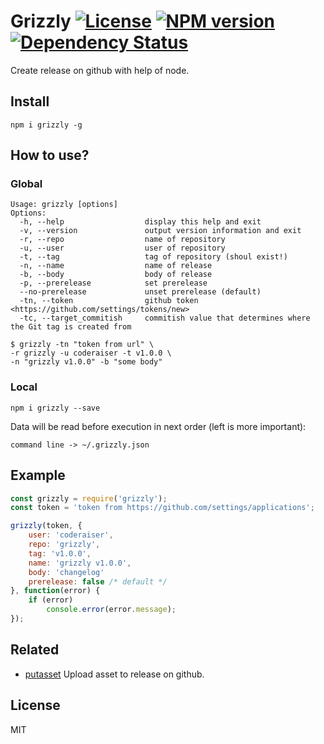 # Grizzly [![License][LicenseIMGURL]][LicenseURL] [![NPM version][NPMIMGURL]][NPMURL] [![Dependency Status][DependencyStatusIMGURL]][DependencyStatusURL]

Create release on github with help of node.

## Install

```
npm i grizzly -g
```
## How to use?

### Global

```
Usage: grizzly [options]
Options:
  -h, --help                  display this help and exit
  -v, --version               output version information and exit
  -r, --repo                  name of repository
  -u, --user                  user of repository
  -t, --tag                   tag of repository (shoul exist!)
  -n, --name                  name of release
  -b, --body                  body of release
  -p, --prerelease            set prerelease
  --no-prerelease             unset prerelease (default)
  -tn, --token                github token <https://github.com/settings/tokens/new>
  -tc, --target_commitish     commitish value that determines where the Git tag is created from

$ grizzly -tn "token from url" \
-r grizzly -u coderaiser -t v1.0.0 \
-n "grizzly v1.0.0" -b "some body"
```

### Local

```
npm i grizzly --save
```

Data will be read before execution in next order (left is more important):

`command line -> ~/.grizzly.json`

## Example

```js
const grizzly = require('grizzly');
const token = 'token from https://github.com/settings/applications';

grizzly(token, {
    user: 'coderaiser',
    repo: 'grizzly',
    tag: 'v1.0.0',
    name: 'grizzly v1.0.0',
    body: 'changelog'
    prerelease: false /* default */
}, function(error) {
    if (error)
        console.error(error.message);
});
```

## Related

- [putasset](https://github.com/coderaiser/node-putasset "Putasset") Upload asset to release on github.


## License

MIT

[NPMIMGURL]:                https://img.shields.io/npm/v/grizzly.svg?style=flat
[DependencyStatusIMGURL]:   https://img.shields.io/gemnasium/coderaiser/node-grizzly.svg?style=flat
[LicenseIMGURL]:            https://img.shields.io/badge/license-MIT-317BF9.svg?style=flat
[NPMURL]:                   https://npmjs.org/package/grizzly "npm"
[DependencyStatusURL]:      https://gemnasium.com/coderaiser/node-grizzly "Dependency Status"
[LicenseURL]:               https://tldrlegal.com/license/mit-license "MIT License"


